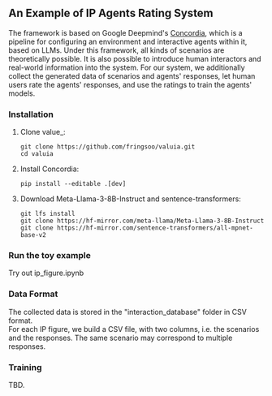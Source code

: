 ## An Example of IP Agents Rating System
The framework is based on Google Deepmind's [Concordia](https://github.com/google-deepmind/concordia), which is a pipeline for configuring an environment and interactive agents within it, based on LLMs. Under this framework, all kinds of scenarios are theoretically possible. It is also possible to introduce human interactors and real-world information into the system.
For our system, we additionally collect the generated data of scenarios and agents' responses, let human users rate the agents' responses, and use the ratings to train the agents' models.  

### Installation
1.  Clone value_:

    ```shell
    git clone https://github.com/fringsoo/valuia.git 
    cd valuia
    ```

2.  Install Concordia:

    ```shell
    pip install --editable .[dev]
    ```
3.  Download Meta-Llama-3-8B-Instruct and sentence-transformers:

    ```shell
    git lfs install
    git clone https://hf-mirror.com/meta-llama/Meta-Llama-3-8B-Instruct
    git clone https://hf-mirror.com/sentence-transformers/all-mpnet-base-v2
    ```

### Run the toy example
Try out ip_figure.ipynb

### Data Format
The collected data is stored in the "interaction_database" folder in CSV format.  
For each IP figure, we build a CSV file, with two columns, i.e. the scenarios and the responses. The same scenario may correspond to multiple responses.

### Training
TBD.